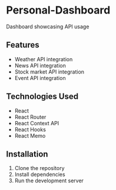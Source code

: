 # Personal-Dashboard

Dashboard showcasing API usage

## Features

- Weather API integration
- News API integration
- Stock market API integration
- Event API integration

## Technologies Used

- React
- React Router
- React Context API
- React Hooks
- React Memo

## Installation

1. Clone the repository
2. Install dependencies
3. Run the development server
